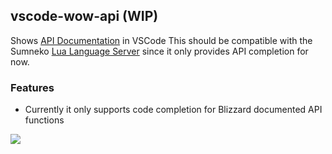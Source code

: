 ## vscode-wow-api (WIP)
Shows [API Documentation](https://github.com/Gethe/wow-ui-source/tree/live/AddOns/Blizzard_APIDocumentation) in VSCode
This should be compatible with the Sumneko [Lua Language Server](https://github.com/sumneko/lua-language-server) since it only provides API completion for now.

### Features
* Currently it only supports code completion for Blizzard documented API functions

![](https://i.imgur.com/4v5HE8y.png)
